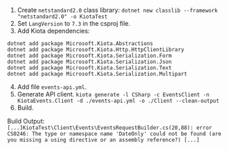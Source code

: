 1. Create `netstandard2.0` class library:
`dotnet new classlib --framework "netstandard2.0" -o KiotaTest`
2. Set `LangVersion` to `7.3` in the csproj file.
3. Add Kiota dependencies:
```
dotnet add package Microsoft.Kiota.Abstractions
dotnet add package Microsoft.Kiota.Http.HttpClientLibrary
dotnet add package Microsoft.Kiota.Serialization.Form
dotnet add package Microsoft.Kiota.Serialization.Json
dotnet add package Microsoft.Kiota.Serialization.Text
dotnet add package Microsoft.Kiota.Serialization.Multipart
```
4. Add file `events-api.yml`.
5. Generate API client.
`kiota generate -l CSharp -c EventsClient -n KiotaEvents.Client -d ./events-api.yml -o ./Client --clean-output`
6. Build.  

Build Output:  
`[...]KiotaTest\Client\Events\EventsRequestBuilder.cs(20,88): error CS0246: The type or namespace name 'DateOnly' could not be found (are you missing a using directive or
an assembly reference?) [...]`
